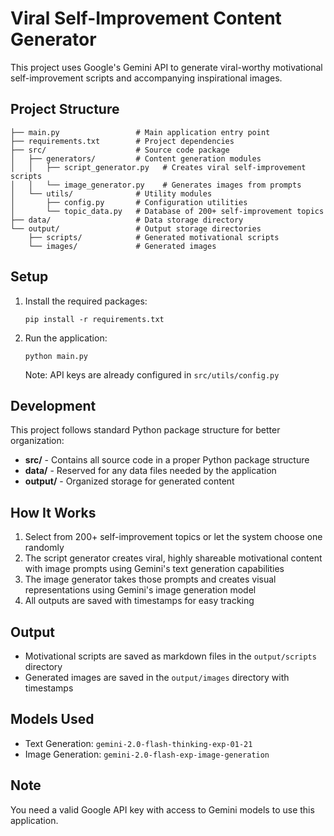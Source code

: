 # Viral Self-Improvement Content Generator

This project uses Google's Gemini API to generate viral-worthy motivational self-improvement scripts and accompanying inspirational images.

## Project Structure

```
├── main.py                 # Main application entry point
├── requirements.txt        # Project dependencies
├── src/                    # Source code package
│   ├── generators/         # Content generation modules
│   │   ├── script_generator.py   # Creates viral self-improvement scripts
│   │   └── image_generator.py    # Generates images from prompts
│   └── utils/              # Utility modules
│       ├── config.py       # Configuration utilities
│       └── topic_data.py   # Database of 200+ self-improvement topics
├── data/                   # Data storage directory
└── output/                 # Output storage directories
    ├── scripts/            # Generated motivational scripts
    └── images/             # Generated images
```

## Setup

1. Install the required packages:
   ```
   pip install -r requirements.txt
   ```

2. Run the application:
   ```
   python main.py
   ```

   Note: API keys are already configured in `src/utils/config.py`

## Development

This project follows standard Python package structure for better organization:

- **src/** - Contains all source code in a proper Python package structure
- **data/** - Reserved for any data files needed by the application
- **output/** - Organized storage for generated content

## How It Works

1. Select from 200+ self-improvement topics or let the system choose one randomly
2. The script generator creates viral, highly shareable motivational content with image prompts using Gemini's text generation capabilities
3. The image generator takes those prompts and creates visual representations using Gemini's image generation model
4. All outputs are saved with timestamps for easy tracking

## Output

- Motivational scripts are saved as markdown files in the `output/scripts` directory
- Generated images are saved in the `output/images` directory with timestamps

## Models Used

- Text Generation: `gemini-2.0-flash-thinking-exp-01-21`
- Image Generation: `gemini-2.0-flash-exp-image-generation`

## Note

You need a valid Google API key with access to Gemini models to use this application.
